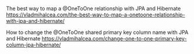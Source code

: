 The best way to map a @OneToOne relationship with JPA and Hibernate
https://vladmihalcea.com/the-best-way-to-map-a-onetoone-relationship-with-jpa-and-hibernate/

How to change the @OneToOne shared primary key column name with JPA and Hibernate
https://vladmihalcea.com/change-one-to-one-primary-key-column-jpa-hibernate/